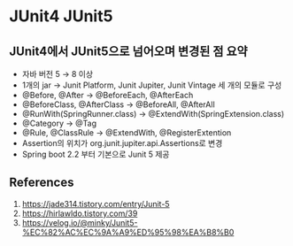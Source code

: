 # JUnit4 JUnit5

## JUnit4에서 JUnit5으로 넘어오며 변경된 점 요약

- 자바 버전 5 → 8 이상
- 1개의 jar → Junit Platform, Junit Jupiter, Junit Vintage 세 개의 모듈로 구성
- @Before, @After → @BeforeEach, @AfterEach
- @BeforeClass, @AfterClass → @BeforeAll, @AfterAll
- @RunWith(SpringRunner.class) → @ExtendWith(SpringExtension.class)
- @Category → @Tag
- @Rule, @ClassRule → @ExtendWith, @RegisterExtention
- Assertion의 위치가 org.junit.jupiter.api.Assertions로 변경
- Spring boot 2.2 부터 기본으로 Junit 5 제공

## References

1. https://jade314.tistory.com/entry/Junit-5
2. https://hirlawldo.tistory.com/39
3. https://velog.io/@minky/Junit5-%EC%82%AC%EC%9A%A9%ED%95%98%EA%B8%B0

